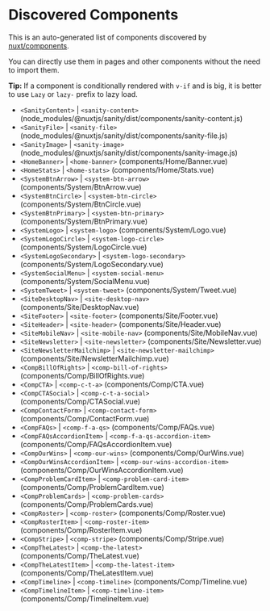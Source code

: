 # Discovered Components

This is an auto-generated list of components discovered by [nuxt/components](https://github.com/nuxt/components).

You can directly use them in pages and other components without the need to import them.

**Tip:** If a component is conditionally rendered with `v-if` and is big, it is better to use `Lazy` or `lazy-` prefix to lazy load.

- `<SanityContent>` | `<sanity-content>` (node_modules/@nuxtjs/sanity/dist/components/sanity-content.js)
- `<SanityFile>` | `<sanity-file>` (node_modules/@nuxtjs/sanity/dist/components/sanity-file.js)
- `<SanityImage>` | `<sanity-image>` (node_modules/@nuxtjs/sanity/dist/components/sanity-image.js)
- `<HomeBanner>` | `<home-banner>` (components/Home/Banner.vue)
- `<HomeStats>` | `<home-stats>` (components/Home/Stats.vue)
- `<SystemBtnArrow>` | `<system-btn-arrow>` (components/System/BtnArrow.vue)
- `<SystemBtnCircle>` | `<system-btn-circle>` (components/System/BtnCircle.vue)
- `<SystemBtnPrimary>` | `<system-btn-primary>` (components/System/BtnPrimary.vue)
- `<SystemLogo>` | `<system-logo>` (components/System/Logo.vue)
- `<SystemLogoCircle>` | `<system-logo-circle>` (components/System/LogoCircle.vue)
- `<SystemLogoSecondary>` | `<system-logo-secondary>` (components/System/LogoSecondary.vue)
- `<SystemSocialMenu>` | `<system-social-menu>` (components/System/SocialMenu.vue)
- `<SystemTweet>` | `<system-tweet>` (components/System/Tweet.vue)
- `<SiteDesktopNav>` | `<site-desktop-nav>` (components/Site/DesktopNav.vue)
- `<SiteFooter>` | `<site-footer>` (components/Site/Footer.vue)
- `<SiteHeader>` | `<site-header>` (components/Site/Header.vue)
- `<SiteMobileNav>` | `<site-mobile-nav>` (components/Site/MobileNav.vue)
- `<SiteNewsletter>` | `<site-newsletter>` (components/Site/Newsletter.vue)
- `<SiteNewsletterMailchimp>` | `<site-newsletter-mailchimp>` (components/Site/NewsletterMailchimp.vue)
- `<CompBillOfRights>` | `<comp-bill-of-rights>` (components/Comp/BillOfRights.vue)
- `<CompCTA>` | `<comp-c-t-a>` (components/Comp/CTA.vue)
- `<CompCTASocial>` | `<comp-c-t-a-social>` (components/Comp/CTASocial.vue)
- `<CompContactForm>` | `<comp-contact-form>` (components/Comp/ContactForm.vue)
- `<CompFAQs>` | `<comp-f-a-qs>` (components/Comp/FAQs.vue)
- `<CompFAQsAccordionItem>` | `<comp-f-a-qs-accordion-item>` (components/Comp/FAQsAccordionItem.vue)
- `<CompOurWins>` | `<comp-our-wins>` (components/Comp/OurWins.vue)
- `<CompOurWinsAccordionItem>` | `<comp-our-wins-accordion-item>` (components/Comp/OurWinsAccordionItem.vue)
- `<CompProblemCardItem>` | `<comp-problem-card-item>` (components/Comp/ProblemCardItem.vue)
- `<CompProblemCards>` | `<comp-problem-cards>` (components/Comp/ProblemCards.vue)
- `<CompRoster>` | `<comp-roster>` (components/Comp/Roster.vue)
- `<CompRosterItem>` | `<comp-roster-item>` (components/Comp/RosterItem.vue)
- `<CompStripe>` | `<comp-stripe>` (components/Comp/Stripe.vue)
- `<CompTheLatest>` | `<comp-the-latest>` (components/Comp/TheLatest.vue)
- `<CompTheLatestItem>` | `<comp-the-latest-item>` (components/Comp/TheLatestItem.vue)
- `<CompTimeline>` | `<comp-timeline>` (components/Comp/Timeline.vue)
- `<CompTimelineItem>` | `<comp-timeline-item>` (components/Comp/TimelineItem.vue)
